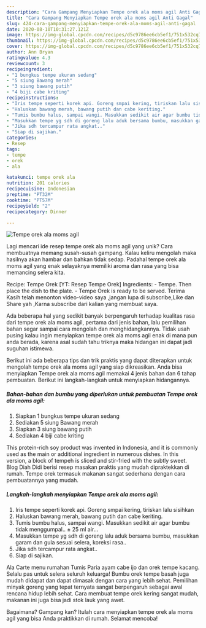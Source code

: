 ```yaml
---
description: "Cara Gampang Menyiapkan Tempe orek ala moms agil Anti Gagal"
title: "Cara Gampang Menyiapkan Tempe orek ala moms agil Anti Gagal"
slug: 424-cara-gampang-menyiapkan-tempe-orek-ala-moms-agil-anti-gagal
date: 2020-08-10T10:31:27.121Z
image: https://img-global.cpcdn.com/recipes/d5c9786ee6cb5ef1/751x532cq70/tempe-orek-ala-moms-agil-foto-resep-utama.jpg
thumbnail: https://img-global.cpcdn.com/recipes/d5c9786ee6cb5ef1/751x532cq70/tempe-orek-ala-moms-agil-foto-resep-utama.jpg
cover: https://img-global.cpcdn.com/recipes/d5c9786ee6cb5ef1/751x532cq70/tempe-orek-ala-moms-agil-foto-resep-utama.jpg
author: Ann Bryan
ratingvalue: 4.3
reviewcount: 3
recipeingredient:
- "1 bungkus tempe ukuran sedang"
- "5 siung Bawang merah"
- "3 siung bawang putih"
- "4 biji cabe kriting"
recipeinstructions:
- "Iris tempe seperti korek api. Goreng smpai kering, tiriskan lalu sisihkan"
- "Haluskan bawang merah, bawang putih dan cabe keriting."
- "Tumis bumbu halus, sampai wangi. Masukkan sedikit air agar bumbu tidak menggumpal.. ± 25 ml air..."
- "Masukkan tempe yg sdh di goreng lalu aduk bersama bumbu, masukkan garam dan gula sesuai selera, koreksi rasa.."
- "Jika sdh tercampur rata angkat.."
- "Siap di sajikan."
categories:
- Resep
tags:
- tempe
- orek
- ala

katakunci: tempe orek ala 
nutrition: 201 calories
recipecuisine: Indonesian
preptime: "PT32M"
cooktime: "PT57M"
recipeyield: "2"
recipecategory: Dinner

---
```



![Tempe orek ala moms agil](https://img-global.cpcdn.com/recipes/d5c9786ee6cb5ef1/751x532cq70/tempe-orek-ala-moms-agil-foto-resep-utama.jpg)

Lagi mencari ide resep tempe orek ala moms agil yang unik? Cara membuatnya memang susah-susah gampang. Kalau keliru mengolah maka hasilnya akan hambar dan bahkan tidak sedap. Padahal tempe orek ala moms agil yang enak selayaknya memiliki aroma dan rasa yang bisa memancing selera kita.

Recipe: Tempe Orek [YT: Resep Tempe Orek] Ingredients: - Tempe. Then place the dish to the plate. - Tempe Orek is ready to be served. Terima Kasih telah menonton video-video saya ,jangan lupa di subscribe,Like dan Share yah ,Karna subscribe dari kalian yang membuat saya.

Ada beberapa hal yang sedikit banyak berpengaruh terhadap kualitas rasa dari tempe orek ala moms agil, pertama dari jenis bahan, lalu pemilihan bahan segar sampai cara mengolah dan menghidangkannya. Tidak usah pusing kalau ingin menyiapkan tempe orek ala moms agil enak di mana pun anda berada, karena asal sudah tahu triknya maka hidangan ini dapat jadi suguhan istimewa.


Berikut ini ada beberapa tips dan trik praktis yang dapat diterapkan untuk mengolah tempe orek ala moms agil yang siap dikreasikan. Anda bisa menyiapkan Tempe orek ala moms agil memakai 4 jenis bahan dan 6 tahap pembuatan. Berikut ini langkah-langkah untuk menyiapkan hidangannya.

<!--inarticleads1-->

##### Bahan-bahan dan bumbu yang diperlukan untuk pembuatan Tempe orek ala moms agil:

1. Siapkan 1 bungkus tempe ukuran sedang
1. Sediakan 5 siung Bawang merah
1. Siapkan 3 siung bawang putih
1. Sediakan 4 biji cabe kriting


This protein-rich soy product was invented in Indonesia, and it is commonly used as the main or additional ingredient in numerous dishes. In this version, a block of tempeh is sliced and stir-fried with the subtly sweet. Blog Diah Didi berisi resep masakan praktis yang mudah dipraktekkan di rumah. Tempe orek termasuk makanan sangat sederhana dengan cara pembuatannya yang mudah. 

<!--inarticleads2-->

##### Langkah-langkah menyiapkan Tempe orek ala moms agil:

1. Iris tempe seperti korek api. Goreng smpai kering, tiriskan lalu sisihkan
1. Haluskan bawang merah, bawang putih dan cabe keriting.
1. Tumis bumbu halus, sampai wangi. Masukkan sedikit air agar bumbu tidak menggumpal.. ± 25 ml air...
1. Masukkan tempe yg sdh di goreng lalu aduk bersama bumbu, masukkan garam dan gula sesuai selera, koreksi rasa..
1. Jika sdh tercampur rata angkat..
1. Siap di sajikan.


Ala Carte menu rumahan Tumis Paria ayam cabe ijo dan orek tempe kacang. Selalu pas untuk selera seluruh keluarga! Bumbu orek tempe basah juga mudah didapat dan dapat dimasak dengan cara yang lebih sehat. Pemilihan minyak goreng yang tepat ternyata sangat berpengaruh sebagai awal rencana hidup lebih sehat. Cara membuat tempe orek kering sangat mudah, makanan ini juga bisa jadi stok lauk yang awet. 

Bagaimana? Gampang kan? Itulah cara menyiapkan tempe orek ala moms agil yang bisa Anda praktikkan di rumah. Selamat mencoba!
